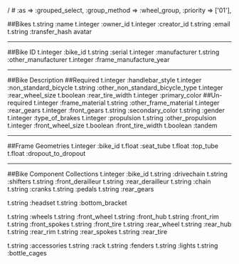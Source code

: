 / # :as => :grouped_select, :group_method => :wheel_group, :priority => ['01'],

##Bikes
  t.string :name
  t.integer :owner_id
  t.integer :creator_id
  t.string :email
  t.string :transfer_hash
  avatar

---

##Bike ID
  t.integer :bike_id
  t.string :serial
  t.integer :manufacturer
    t.string :other_manufacturer
  t.integer :frame_manufacture_year

---

##Bike Description
##Required
  t.integer :handlebar_style
    t.integer :non_standard_bicycle
      t.string :other_non_standard_bicycle_type
  t.integer :rear_wheel_size
  t.boolean :rear_tire_width
  t.integer :primary_color
##Un-required
  t.integer :frame_material
    t.string :other_frame_material
  t.integer :rear_gears
  t.integer :front_gears
  t.string :secondary_color
  t.string :gender
  t.integer :type_of_brakes
  t.integer :propulsion
    t.string :other_propulsion
  t.integer :front_wheel_size
  t.boolean :front_tire_width
  t.boolean :tandem

---

##Frame Geometries
  t.integer :bike_id
  t.float :seat_tube
  t.float :top_tube
  t.float :dropout_to_dropout

---

##Bike Component Collections
  t.integer :bike_id
  t.string :drivechain
    t.string :shifters
    t.string :front_derailleur
    t.string :rear_derailleur
    t.string :chain
    t.string :cranks
    t.string :pedals
    t.string :rear_gears

  t.string :headset
  t.string :bottom_bracket

  t.string :wheels
    t.string :front_wheel
      t.string :front_hub
      t.string :front_rim
      t.string :front_spokes
      t.string :front_tire
    t.string :rear_wheel
      t.string :rear_hub
      t.string :rear_rim
      t.string :rear_spokes
      t.string :rear_tire


  t.string :accessories
    t.string :rack
    t.string :fenders
    t.string :lights
    t.string :bottle_cages
